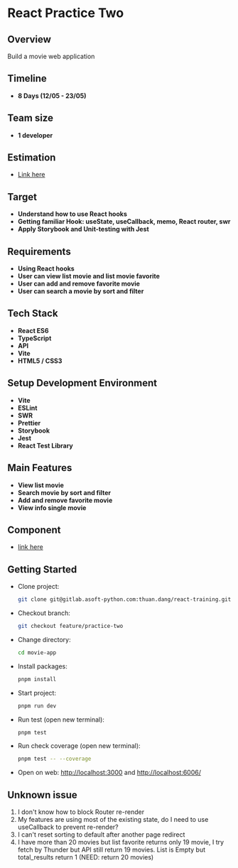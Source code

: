 # React Practice Two

## Overview

Build a movie web application

## Timeline

- **8 Days (12/05 - 23/05)**

## Team size

- **1 developer**

## Estimation

- [Link here](https://cut-jumpsuit-4d3.notion.site/Estimate-document-React-TypeScript-practice-4f2b4ee58ae94ef6b9628e099358b9df)

## Target

- **Understand how to use React hooks**
- **Getting familiar Hook: useState, useCallback, memo, React router, swr**
- **Apply Storybook and Unit-testing with Jest**

## Requirements

- **Using React hooks**
- **User can view list movie and list movie favorite**
- **User can add and remove favorite movie**
- **User can search a movie by sort and filter**

## Tech Stack

- **React ES6**
- **TypeScript**
- **API**
- **Vite**
- **HTML5 / CSS3**

## Setup Development Environment

- **Vite**
- **ESLint**
- **SWR**
- **Prettier**
- **Storybook**
- **Jest**
- **React Test Library**

## Main Features

- **View list movie**
- **Search movie by sort and filter**
- **Add and remove favorite movie**
- **View info single movie**

## Component

- [link here](https://cut-jumpsuit-4d3.notion.site/Component-Movie-APP-cd6b14d2e5b24925ab747c884b23ec00)

## Getting Started

- Clone project:

  ```bash
  git clone git@gitlab.asoft-python.com:thuan.dang/react-training.git
  ```

- Checkout branch:

  ```bash
  git checkout feature/practice-two
  ```

- Change directory:

  ```bash
  cd movie-app
  ```

- Install packages:

  ```bash
  pnpm install
  ```

- Start project: <br>

  ```bash
  pnpm run dev
  ```

- Run test (open new terminal):

  ```bash
  pnpm test
  ```

- Run check coverage (open new terminal):

  ```bash
  pnpm test -- --coverage
  ```

- Open on web: <http://localhost:3000> and <http://localhost:6006/>

## Unknown issue

1. I don't know how to block Router re-render
2. My features are using most of the existing state, do I need to use useCallback to prevent re-render?
3. I can't reset sorting to default after another page redirect
4. I have more than 20 movies but list favorite returns only 19 movie, I try fetch by Thunder but API still return 19 movies. List is Empty but total_results return 1 (NEED: return 20 movies)
